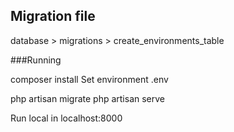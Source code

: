## Migration file
database > migrations > create_environments_table

###Running 

composer install
Set environment .env

php artisan migrate
php artisan serve

Run local in localhost:8000